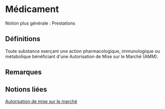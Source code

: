 # Médicament 
<!-- SPDX-License-Identifier: MPL-2.0 -->

Notion plus générale : Prestations

## Définitions

Toute substance exerçant une action pharmacologique, immunologique ou métabolique bénéficiant d'une Autorisation de Mise sur le Marché (AMM).

## Remarques

## Notions liées

[Autorisation de mise sur le marché](autorisation_de_mise_sur_le_marche.md)

